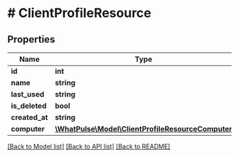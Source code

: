 # # ClientProfileResource

## Properties

Name | Type | Description | Notes
------------ | ------------- | ------------- | -------------
**id** | **int** |  |
**name** | **string** |  |
**last_used** | **string** |  |
**is_deleted** | **bool** |  |
**created_at** | **string** |  |
**computer** | [**\WhatPulse\Model\ClientProfileResourceComputer**](ClientProfileResourceComputer.md) |  | [optional]

[[Back to Model list]](../../README.md#models) [[Back to API list]](../../README.md#endpoints) [[Back to README]](../../README.md)

